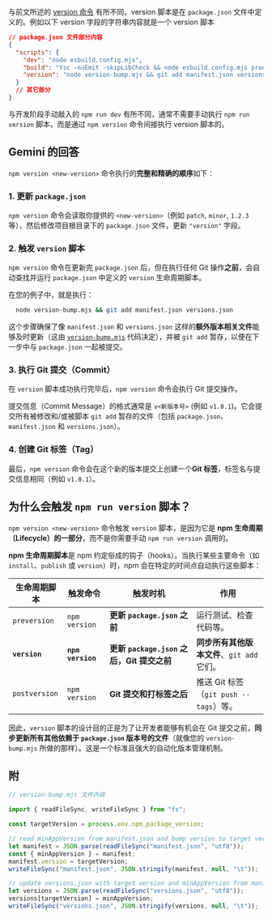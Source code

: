 与前文所述的 [version 命令](./version%20命令.md) 有所不同，version 脚本是在 `package.json` 文件中定义的。例如以下 version 字段的字符串内容就是一个 version 脚本

```json
// package.json 文件部分内容
{
  "scripts": {
    "dev": "node esbuild.config.mjs",
    "build": "tsc -noEmit -skipLibCheck && node esbuild.config.mjs production",
    "version": "node version-bump.mjs && git add manifest.json versions.json"
  }
  // 其它部分
}
```

与开发阶段手动敲入的 `npm run dev` 有所不同，通常不需要手动执行 `npm run version` 脚本，而是通过 `npm version` 命令间接执行 version 脚本的。

## Gemini 的回答

`npm version <new-version>` 命令执行的**完整和精确的顺序**如下：

### 1. 更新 `package.json`

`npm version` 命令会读取你提供的 `<new-version>`（例如 `patch`, `minor`, `1.2.3` 等），然后修改项目根目录下的 `package.json` 文件，更新 `"version"` 字段。

### 2. 触发 `version` 脚本

`npm version` 命令在更新完 `package.json` 后，但在执行任何 Git 操作**之前**，会自动查找并运行 `package.json` 中定义的 `version` 生命周期脚本。

在您的例子中，就是执行：

```sh
  node version-bump.mjs && git add manifest.json versions.json
```

这个步骤确保了像 `manifest.json` 和 `versions.json` 这样的**额外版本相关文件**能够及时更新（这由 [`version-bump.mjs`](#附) 代码决定），并被 `git add` 暂存，以便在下一步中与 `package.json` 一起被提交。

### 3. 执行 Git 提交（Commit）

在 `version` 脚本成功执行完毕后，`npm version` 命令会执行 Git 提交操作。

提交信息（Commit Message）的格式通常是 `v<新版本号>` (例如 `v1.0.1`)。它会提交所有被修改和/或被脚本 `git add` 暂存的文件（包括 `package.json`、`manifest.json` 和 `versions.json`）。

### 4. 创建 Git 标签（Tag）

最后，`npm version` 命令会在这个新的版本提交上创建一个**Git 标签**，标签名与提交信息相同（例如 `v1.0.1`）。

## 为什么会触发 `npm run version` 脚本？

`npm version <new-version>` 命令触发 `version` 脚本，是因为它是 **npm 生命周期（Lifecycle）的一部分**，而不是你需要手动 `npm run version` 调用的。

**npm 生命周期脚本**是 npm 约定俗成的钩子（hooks）。当执行某些主要命令（如 `install`、`publish` 或 `version`）时，npm 会在特定的时间点自动执行这些脚本：

| **生命周期脚本** | **触发命令**      | **触发时机**                               | **作用**                                   |
| ---------------- | ----------------- | ------------------------------------------ | ------------------------------------------ |
| `preversion`     | `npm version`     | **更新 `package.json` 之前**               | 运行测试、检查代码等。                     |
| **`version`**    | **`npm version`** | **更新 `package.json` 之后，Git 提交之前** | **同步所有其他版本文件**、`git add` 它们。 |
| `postversion`    | `npm version`     | **Git 提交和打标签之后**                   | 推送 Git 标签（`git push --tags`）等。     |

因此，`version` 脚本的设计目的正是为了让开发者能够有机会在 Git 提交之前，**同步更新所有其他依赖于 `package.json` 版本号的文件**（就像您的 `version-bump.mjs` 所做的那样）。这是一个标准且强大的自动化版本管理机制。

## 附

```js
// version-bump.mjs 文件内容

import { readFileSync, writeFileSync } from "fs";

const targetVersion = process.env.npm_package_version;

// read minAppVersion from manifest.json and bump version to target version
let manifest = JSON.parse(readFileSync("manifest.json", "utf8"));
const { minAppVersion } = manifest;
manifest.version = targetVersion;
writeFileSync("manifest.json", JSON.stringify(manifest, null, "\t"));

// update versions.json with target version and minAppVersion from manifest.json
let versions = JSON.parse(readFileSync("versions.json", "utf8"));
versions[targetVersion] = minAppVersion;
writeFileSync("versions.json", JSON.stringify(versions, null, "\t"));
```
